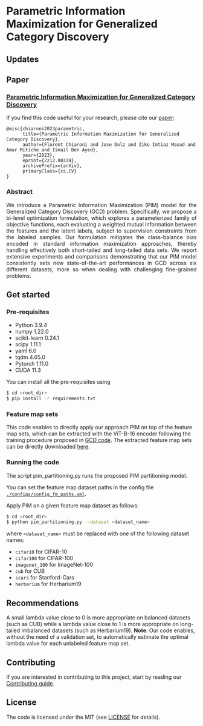# Parametric Information Maximization for Generalized Category Discovery


## Updates

## Paper
### [**Parametric Information Maximization for Generalized Category Discovery**](https://arxiv.org/pdf/2212.00334.pdf)

If you find this code useful for your research, please cite our [paper](https://arxiv.org/pdf/2212.00334.pdf):
```
@misc{chiaroni2023parametric,
      title={Parametric Information Maximization for Generalized Category Discovery}, 
      author={Florent Chiaroni and Jose Dolz and Ziko Imtiaz Masud and Amar Mitiche and Ismail Ben Ayed},
      year={2023},
      eprint={2212.00334},
      archivePrefix={arXiv},
      primaryClass={cs.CV}
}
```

### Abstract
<p align="justify">
  We introduce a Parametric Information Maximization (PIM) model for the Generalized Category Discovery (GCD) problem. Specifically, we propose a bi-level optimization formulation, which explores a parameterized family of objective functions, each evaluating a weighted mutual information between the features and the latent labels, subject to supervision constraints from the labeled samples. Our formulation mitigates the class-balance bias encoded in standard information maximization approaches, thereby handling effectively both short-tailed and long-tailed data sets. We report extensive experiments and comparisons demonstrating that our PIM model consistently sets new state-of-the-art performances in GCD across six different datasets, more so when dealing with challenging fine-grained problems. 
</p>

## Get started

### Pre-requisites
* Python 3.9.4
* numpy 1.22.0
* scikit-learn 0.24.1
* scipy 1.11.1
* yaml 6.0
* tqdm 4.65.0
* Pytorch 1.11.0 
* CUDA 11.3 

You can install all the pre-requisites using 
```bash
$ cd <root_dir>
$ pip install -r requirements.txt
```

### Feature map sets
This code enables to directly apply our approach PIM on top of the feature map sets, which can be extracted with the ViT-B-16 encoder following the training procedure proposed in [GCD code](https://github.com/sgvaze/generalized-category-discovery).
The extracted feature map sets can be directly downloaded [here](https://drive.google.com/file/d/1p0N_F-pK0Y2vKPbb7Dt3aiT8ifLtuzH6/view?usp=sharing).

### Running the code
The script pim_partitioning.py runs the proposed PIM partitioning model.

You can set the feature map dataset paths in the config file [`./configs/config_fm_paths.yml`](./configs/config_fm_paths.yml).

Apply PIM on a given feature map dataset as follows:
```bash
$ cd <root_dir>
$ python pim_partitioning.py --dataset <dataset_name>
```
where ```<dataset_name>``` must be replaced with one of the following dataset names: 
- ```cifar10``` for CIFAR-10
- ```cifar100``` for CIFAR-100
- ```imagenet_100``` for ImageNet-100
- ```cub``` for CUB
- ```scars``` for Stanford-Cars
- ```herbarium``` for Herbarium19

## Recommendations
A small lambda value close to 0 is more appropriate on balanced datasets (such as CUB) while a lambda value close to 1 is more appropriate on long-tailed imbalanced datasets (such as Herbarium19). **Note**: Our code enables, without the need of a validation set, to automatically estimate the optimal lambda value for each unlabeled feature map set.

## Contributing
If you are interested in contributing to this project, start by reading our [Contributing guide](/CONTRIBUTING.md).

## License
The code is licensed under the MIT (see [LICENSE](/LICENSE) for details).
